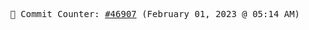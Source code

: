 <p align="center">
    <samp>
        📮 Commit Counter: <a href="https://github.com/Javascript-void0/Javascript-void0/commits/main">#46907</a> (February 01, 2023 @ 05:14 AM)
    </samp>
</p>